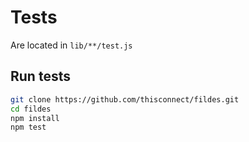 # Tests

Are located in `lib/**/test.js`

## Run tests

```bash
git clone https://github.com/thisconnect/fildes.git
cd fildes
npm install
npm test
```
